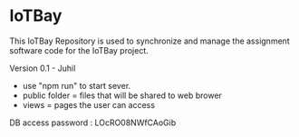 # IoTBay

This IoTBay Repository is used to synchronize and manage the assignment software code for the IoTBay project.

Version 0.1 - Juhil

- use "npm run" to start sever.
- public folder = files that will be shared to web brower
- views = pages the user can access


DB access password : LOcRO08NWfCAoGib
